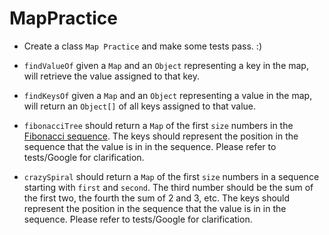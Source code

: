 # MapPractice

* Create a class `Map Practice` and make some tests pass. :)

* `findValueOf` given a `Map` and an `Object` representing a key in the map, will retrieve the value assigned to that key.

* `findKeysOf` given a `Map` and an `Object` representing a value in the map, will return an `Object[]` of all keys assigned to that value.

* `fibonacciTree` should return a `Map` of the first `size` numbers in the [Fibonacci sequence](https://www.mathsisfun.com/numbers/fibonacci-sequence.html). The keys should represent the position in the sequence that the value is in in the sequence. Please refer to tests/Google for clarification.

* `crazySpiral` should return a `Map` of the first `size` numbers in a sequence starting with `first` and `second`. The third number should be the sum of the first two, the fourth the sum of 2 and 3, etc. The keys should represent the position in the sequence that the value is in in the sequence. Please refer to tests/Google for clarification.
